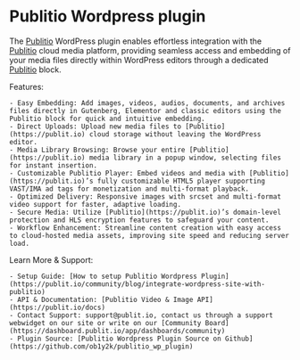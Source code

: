 # Publitio Wordpress plugin

The [Publitio](https://publit.io) WordPress plugin enables effortless integration with the [Publitio](https://publit.io) cloud media platform, 
providing seamless access and embedding of your media files directly within WordPress editors through a dedicated [Publitio](https://publit.io) block.


Features:

    - Easy Embedding: Add images, videos, audios, documents, and archives files directly in Gutenberg, Elementor and classic editors using the Publitio block for quick and intuitive embedding.
    - Direct Uploads: Upload new media files to [Publitio](https://publit.io) cloud storage without leaving the WordPress editor.
    - Media Library Browsing: Browse your entire [Publitio](https://publit.io) media library in a popup window, selecting files for instant insertion.
    - Customizable Publitio Player: Embed videos and media with [Publitio](https://publit.io)’s fully customizable HTML5 player supporting VAST/IMA ad tags for monetization and multi-format playback.
    - Optimized Delivery: Responsive images with srcset and multi-format video support for faster, adaptive loading.
    - Secure Media: Utilize [Publitio](https://publit.io)’s domain-level protection and HLS encryption features to safeguard your content.
    - Workflow Enhancement: Streamline content creation with easy access to cloud-hosted media assets, improving site speed and reducing server load.


Learn More & Support:

    - Setup Guide: [How to setup Publitio Wordpress Plugin](https://publit.io/community/blog/integrate-wordpress-site-with-publitio)
    - API & Documentation: [Publitio Video & Image API](https://publit.io/docs)
    - Contact Support: support@publit.io, contact us through a support webwidget on our site or write on our [Community Board](https://dashboard.publit.io/app/dashboards/community)
    - Plugin Source: [Publitio Wordpress Plugin Source on Github](https://github.com/ob1y2k/publitio_wp_plugin)